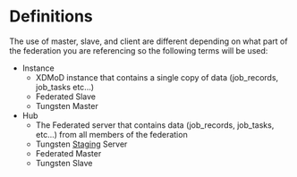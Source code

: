 # Definitions

The use of master, slave, and client are different depending on what part of the federation you are referencing so the following terms will be used:

-   Instance
    -   XDMoD instance that contains a single copy of data (job_records, job_tasks etc...)
    -   Federated Slave
    -   Tungsten Master
-   Hub
    -   The Federated server that contains data (job_records, job_tasks, etc...) from all members of the federation
    -   Tungsten [Staging][trstaging] Server
    -   Federated Master
    -   Tungsten Slave

[trstaging]: http://docs.continuent.com/tungsten-replicator-5.0/prerequisite-staging.html
